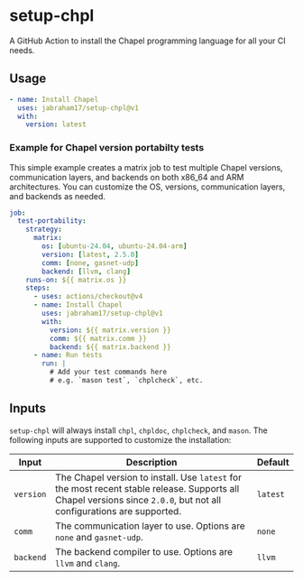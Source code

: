 # setup-chpl

A GitHub Action to install the Chapel programming language for all your CI needs.

## Usage

```yaml
- name: Install Chapel
  uses: jabraham17/setup-chpl@v1
  with:
    version: latest
```

### Example for Chapel version portabilty tests

This simple example creates a matrix job to test multiple Chapel versions, communication layers, and backends on both x86_64 and ARM architectures. You can customize the OS, versions, communication layers, and backends as needed.

```yaml
job:
  test-portability:
    strategy:
      matrix:
        os: [ubuntu-24.04, ubuntu-24.04-arm]
        version: [latest, 2.5.0]
        comm: [none, gasnet-udp]
        backend: [llvm, clang]
    runs-on: ${{ matrix.os }}
    steps:
      - uses: actions/checkout@v4
      - name: Install Chapel
        uses: jabraham17/setup-chpl@v1
        with:
          version: ${{ matrix.version }}
          comm: ${{ matrix.comm }}
          backend: ${{ matrix.backend }}
      - name: Run tests
        run: |
          # Add your test commands here
          # e.g. `mason test`, `chplcheck`, etc.
```

## Inputs

`setup-chpl` will always install `chpl`, `chpldoc`, `chplcheck`, and `mason`. The following inputs are supported to customize the installation:

| Input   | Description        | Default  |
|---------|--------------------|----------|
| `version` | The Chapel version to install. Use `latest` for the most recent stable release. Supports all Chapel versions since `2.0.0`, but not all configurations are supported. | `latest`   |
| `comm`    | The communication layer to use. Options are `none` and `gasnet-udp`. | `none`     |
| `backend` | The backend compiler to use. Options are `llvm` and `clang`. | `llvm`     |

